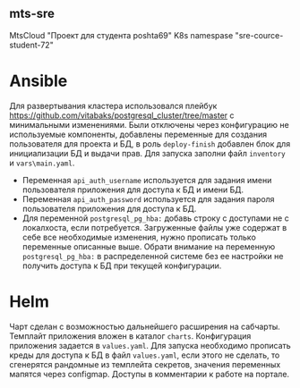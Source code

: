 ## mts-sre
MtsCloud "Проект для студента poshta69" K8s namespase "sre-cource-student-72"
# Ansible
Для развертывания кластера использовался плейбук https://github.com/vitabaks/postgresql_cluster/tree/master с минимальными изменениями. Были отключены через конфигурацию не используемые компоненты, добавлены переменные для создания пользователя для проекта и БД, в роль `deploy-finish` добавлен блок для инициализации БД и выдачи прав.
Для запуска заполни файл `inventory` и `vars\main.yaml`.
  + Переменная `api_auth_username` используется для задания имени пользователя приложения для доступа к БД и имени БД.
  + Переменная `api_auth_password` используется для задания пароля пользователя приложения для доступа к БД.
  + Для переменной `postgresql_pg_hba:` добавь строку с доступами не с локалхоста, если потребуется.
Загруженные файлы уже содержат в себе все необходимые изменения, нужно прописать только переменные описанные выше. Обрати внимание на переменную `postgresql_pg_hba:` в распределенной системе без ее настройки не получить доступа к БД при текущей конфигурации.
# Helm
Чарт сделан с возможностью дальнейшего расширения на сабчарты. Темплайт приложения вложен в каталог `charts`. Конфигурация приложения задается в `values.yaml`.
Для запуска необходимо прописать креды для доступа к БД в файл `values.yaml`, если этого не сделать, то сгенерятся рандомные из темплейта секретов, значения переменных мапятся через configmap.
Доступы в комментарии к работе на портале.
